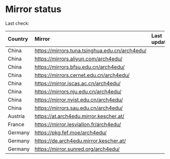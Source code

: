 <script src="./time.js"></script>
# Mirror status
Last check: <script type="text/javascript">localize(1740115248.463997);</script>

|Country|Mirror|Last update|
|:------|:-----|:----------|
|China|https://mirrors.tuna.tsinghua.edu.cn/arch4edu/|<script type="text/javascript">localize(1740076968);</script>|
|China|https://mirrors.aliyun.com/arch4edu/|<script type="text/javascript">localize(1740076968);</script>|
|China|https://mirrors.bfsu.edu.cn/arch4edu/|<script type="text/javascript">localize(1740076968);</script>|
|China|https://mirrors.cernet.edu.cn/arch4edu/|<script type="text/javascript">localize(1740076968);</script>|
|China|https://mirror.iscas.ac.cn/arch4edu/|<script type="text/javascript">localize(1740076968);</script>|
|China|https://mirrors.nju.edu.cn/arch4edu/|<script type="text/javascript">localize(1740033799);</script>|
|China|https://mirror.nyist.edu.cn/arch4edu/|<script type="text/javascript">localize(1740076968);</script>|
|China|https://mirrors.sau.edu.cn/arch4edu/|<script type="text/javascript">localize(1731653531);</script>|
|Austria|https://at.arch4edu.mirror.kescher.at/|<script type="text/javascript">localize(1740076968);</script>|
|France|https://mirror.lesviallon.fr/arch4edu/|<script type="text/javascript">localize(1740076968);</script>|
|Germany|https://pkg.fef.moe/arch4edu/|<script type="text/javascript">localize(1740076968);</script>|
|Germany|https://de.arch4edu.mirror.kescher.at/|<script type="text/javascript">localize(1740076968);</script>|
|Germany|https://mirror.sunred.org/arch4edu/|<script type="text/javascript">localize(1740076968);</script>|

<script src="./tablefilter/tablefilter.js"></script>
<script src="./table.js"></script>